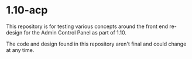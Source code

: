 # 1.10-acp

This repository is for testing various concepts around the front end re-design for the Admin Control Panel as part of 1.10.

The code and design found in this repository aren't final and could change at any time.
